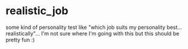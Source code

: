# realistic_job
some kind of personality test like "which job suits my personality best... realistically"... I'm not sure where I'm going with this but this should be pretty fun :)
